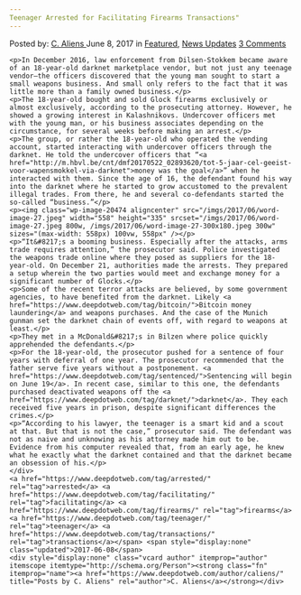 ```yaml
---
Teenager Arrested for Facilitating Firearms Transactions"
---
```

<article class="post-listing post-20473 post type-post status-publish format-standard has-post-thumbnail hentry  tag-facilitating tag-firearms tag-teenager tag-transactions">
    <div class="post-inner">
        <span>Posted by: <a href="https://www.deepdotweb.com/author/caliens/" title="">C. Aliens </a></span>
    <span>June 8, 2017</span>
    <span>in <a href="https://www.deepdotweb.com/category/deepdot-news/" rel="category tag">Featured</a>, <a href="https://www.deepdotweb.com/category/news-updates/" rel="category tag">News Updates</a></span>
    <span><a href="https://www.deepdotweb.com/2017/06/08/teenager-arrested-facilitating-firearms-transactions/#comments">3 Comments</a></span>
    </p>
    <div class="clear"></div>
    
    <p>In December 2016, law enforcement from Dilsen-Stokkem became aware of an 18-year-old darknet marketplace vendor, but not just any teenage vendor—the officers discovered that the young man sought to start a small weapons business. And small only refers to the fact that it was little more than a family owned business.</p>
    <p>The 18-year-old bought and sold Glock firearms exclusively or almost exclusively, according to the prosecuting attorney. However, he showed a growing interest in Kalashnikovs. Undercover officers met with the young man, or his business associates depending on the circumstance, for several weeks before making an arrest.</p>
    <p>The group, or rather the 18-year-old who operated the vending account, started interacting with undercover officers through the darknet. He told the undercover officers that “<a href="http://m.hbvl.be/cnt/dmf20170522_02893620/tot-5-jaar-cel-geeist-voor-wapensmokkel-via-darknet">money was the goal</a>” when he interacted with them. Since the age of 16, the defendant found his way into the darknet where he started to grow accustomed to the prevalent illegal trades. From there, he and several co-defendants started the so-called “business.”</p>
    <p><img class="wp-image-20474 aligncenter" src="/imgs/2017/06/word-image-27.jpeg" width="558" height="335" srcset="/imgs/2017/06/word-image-27.jpeg 800w, /imgs/2017/06/word-image-27-300x180.jpeg 300w" sizes="(max-width: 558px) 100vw, 558px" /></p>
    <p>“It&#8217;s a booming business. Especially after the attacks, arms trade requires attention,” the prosecutor said. Police investigated the weapons trade online where they posed as suppliers for the 18-year-old. On December 21, authorities made the arrests. They prepared a setup wherein the two parties would meet and exchange money for a significant number of Glocks.</p>
    <p>Some of the recent terror attacks are believed, by some government agencies, to have benefited from the darknet. Likely <a href="https://www.deepdotweb.com/tag/bitcoin/">Bitcoin money laundering</a> and weapons purchases. And the case of the Munich gunman set the darknet chain of events off, with regard to weapons at least.</p>
    <p>They met in a McDonald&#8217;s in Bilzen where police quickly apprehended the defendants.</p>
    <p>For the 18-year-old, the prosecutor pushed for a sentence of four years with deferral of one year. The prosecutor recommended that the father serve five years without a postponement. <a href="https://www.deepdotweb.com/tag/sentenced/">Sentencing will begin on June 19</a>. In recent case, similar to this one, the defendants purchased deactivated weapons off the <a href="https://www.deepdotweb.com/tag/darknet/">darknet</a>. They each received five years in prison, despite significant differences the crimes.</p>
    <p>“According to his lawyer, the teenager is a smart kid and a scout at that. But that is not the case,” prosecutor said. The defendant was not as naive and unknowing as his attorney made him out to be. Evidence from his computer revealed that, from an early age, he knew what he exactly what the darknet contained and that the darknet became an obsession of his.</p>
    </div>
    <a href="https://www.deepdotweb.com/tag/arrested/" rel="tag">arrested</a> <a href="https://www.deepdotweb.com/tag/facilitating/" rel="tag">facilitating</a> <a href="https://www.deepdotweb.com/tag/firearms/" rel="tag">firearms</a> <a href="https://www.deepdotweb.com/tag/teenager/" rel="tag">teenager</a> <a href="https://www.deepdotweb.com/tag/transactions/" rel="tag">transactions</a></span> <span style="display:none" class="updated">2017-06-08</span>
    <div style="display:none" class="vcard author" itemprop="author" itemscope itemtype="http://schema.org/Person"><strong class="fn" itemprop="name"><a href="https://www.deepdotweb.com/author/caliens/" title="Posts by C. Aliens" rel="author">C. Aliens</a></strong></div>
    
